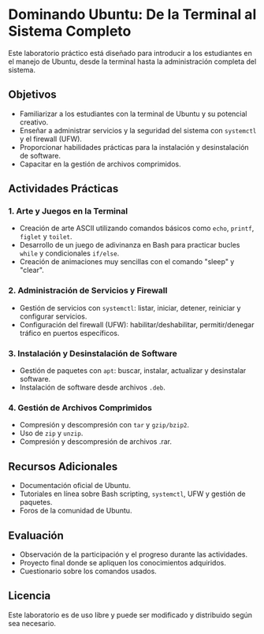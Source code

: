 # Dominando Ubuntu: De la Terminal al Sistema Completo

Este laboratorio práctico está diseñado para introducir a los estudiantes en el manejo de Ubuntu, desde la terminal hasta la administración completa del sistema.

## Objetivos

* Familiarizar a los estudiantes con la terminal de Ubuntu y su potencial creativo.
* Enseñar a administrar servicios y la seguridad del sistema con `systemctl` y el firewall (UFW).
* Proporcionar habilidades prácticas para la instalación y desinstalación de software.
* Capacitar en la gestión de archivos comprimidos.

## Actividades Prácticas

### 1. Arte y Juegos en la Terminal

* Creación de arte ASCII utilizando comandos básicos como `echo`, `printf`, `figlet` y `toilet`.
* Desarrollo de un juego de adivinanza en Bash para practicar bucles `while` y condicionales `if/else`.
* Creación de animaciones muy sencillas con el comando "sleep" y "clear".

### 2. Administración de Servicios y Firewall

* Gestión de servicios con `systemctl`: listar, iniciar, detener, reiniciar y configurar servicios.
* Configuración del firewall (UFW): habilitar/deshabilitar, permitir/denegar tráfico en puertos específicos.

### 3. Instalación y Desinstalación de Software

* Gestión de paquetes con `apt`: buscar, instalar, actualizar y desinstalar software.
* Instalación de software desde archivos `.deb`.

### 4. Gestión de Archivos Comprimidos

* Compresión y descompresión con `tar` y `gzip/bzip2`.
* Uso de `zip` y `unzip`.
* Compresión y descompresión de archivos .rar.

## Recursos Adicionales

* Documentación oficial de Ubuntu.
* Tutoriales en línea sobre Bash scripting, `systemctl`, UFW y gestión de paquetes.
* Foros de la comunidad de Ubuntu.

## Evaluación

* Observación de la participación y el progreso durante las actividades.
* Proyecto final donde se apliquen los conocimientos adquiridos.
* Cuestionario sobre los comandos usados.

## Licencia

Este laboratorio es de uso libre y puede ser modificado y distribuido según sea necesario.

